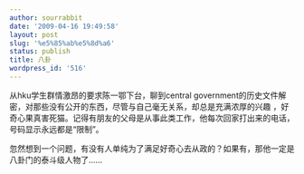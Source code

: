 ```yaml
---
author: sourrabbit
date: '2009-04-16 19:49:58'
layout: post
slug: '%e5%85%ab%e5%8d%a6'
status: publish
title: 八卦
wordpress_id: '516'
---
```


从hku学生群情激昂的要求陈一鄂下台，聊到central government的历史文件解密，对那些没有公开的东西，尽管与自己毫无关系，却总是充满浓厚的兴趣
，好奇心果真害死猫。记得有朋友的父母是从事此类工作，他每次回家打出来的电话，号码显示永远都是“限制”。

忽然想到一个问题，有没有人单纯为了满足好奇心去从政的？如果有，那他一定是八卦门的泰斗级人物了……

